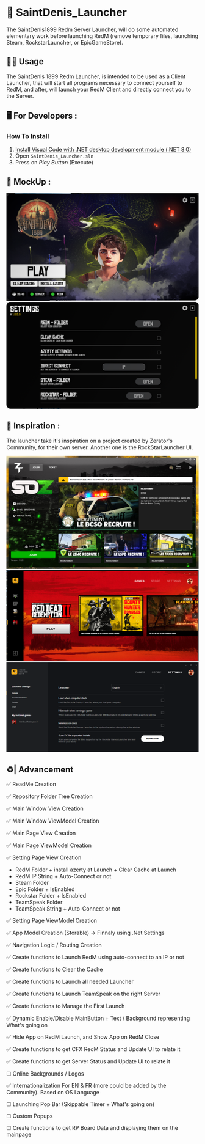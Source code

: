 # 🤠 SaintDenis_Launcher
 The SaintDenis1899 Redm Server Launcher, will do some automated elementary work before launching RedM (remove temporary files, launching Steam, RockstarLauncher, or EpicGameStore).

## 🙍‍♂️ Usage
The SaintDenis 1899 Redm Launcher, is intended to be used as a Client Launcher, that will start all programs necessary to connect yourself to RedM, and after, will launch your RedM Client and directly connect you to the Server.

## 🖥️ For Developers : 
### How To Install
1. [Install Visual Code with .NET desktop development module (.NET 8.0)](https://visualstudio.microsoft.com/fr/free-developer-offers/)
2. Open ```SaintDenis_Launcher.sln```
3. Press on *Play Button* (Execute)

## 🎨 MockUp : 
![MainPage](./.Documentation/Mockup/MainPage.png)
![SettingPage](./.Documentation/Mockup/SettingPage.png)

## 🎨 Inspiration : 
The launcher take it's inspiration on a project created by Zerator's Community, for their own server.
Another one is the RockStarLauncher UI. 

![SOZ Launcher](./.Documentation/Inspiration/SOZ_Launcher.jpg)
![Rockstar MainPage](./.Documentation/Inspiration/Rockstar1.png)
![Rockstar SettingPage](./.Documentation/Inspiration/Rockstar2.png)

## ♻️| Advancement

✅ ReadMe Creation

✅ Repository Folder Tree Creation

✅ Main Window View Creation

✅ Main Window ViewModel Creation

✅ Main Page View Creation

✅ Main Page ViewModel Creation

✅ Setting Page View Creation
- RedM Folder + install azerty at Launch + Clear Cache at Launch
- RedM IP String + Auto-Connect or not
- Steam Folder
- Epic Folder + IsEnabled
- Rockstar Folder + IsEnabled
- TeamSpeak Folder 
- TeamSpeak String + Auto-Connect or not

✅ Setting Page ViewModel Creation

✅ App Model Creation (Storable) -> Finnaly using .Net Settings

✅ Navigation Logic / Routing Creation

✅ Create functions to Launch RedM using auto-connect to an IP or not

✅ Create functions to Clear the Cache

✅ Create functions to Launch all needed Launcher

✅ Create functions to Launch TeamSpeak on the right Server

✅ Create functions to Manage the First Launch

✅ Dynamic Enable/Disable MainButton + Text / Background representing What's going on

✅ Hide App on RedM Launch, and Show App on RedM Close 

✅ Create functions to get CFX RedM Status and Update UI to relate it

✅ Create functions to get Server Status and Update UI to relate it

☐ Online Backgrounds / Logos

✅ Internationalization For EN & FR (more could be added by the Community). Based on OS Language


☐ Launching Pop Bar (Skippable Timer + What's going on)

☐ Custom Popups

☐ Create functions to get RP Board Data and displaying them on the mainpage
